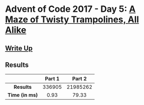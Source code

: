 # Advent of Code 2017 - Day 5: [A Maze of Twisty Trampolines, All Alike](https://adventofcode.com/2017/day/5)

## [Write Up](https://codingap.github.io/advent-of-code/writeups/2017/day05)

## Results

|                  | **Part 1** | **Part 2** |
| :--------------: | :--------: | :--------: |
|   **Results**    | 336905 | 21985262 |
| **Time (in ms)** | 0.93 | 79.33 |
